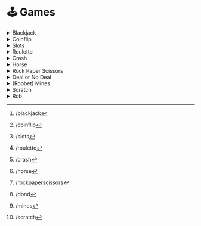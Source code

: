 # 🕹 Games

<details>

<summary>Blackjack</summary>

Usage[^1]

<img src="../../.gitbook/assets/blackjack (2).png" alt="" data-size="original">

</details>

<details>

<summary>Coinflip</summary>

Usage[^2]

<img src="../../.gitbook/assets/coinflip.png" alt="" data-size="original">

</details>

<details>

<summary>Slots</summary>

Usage[^3]

<img src="../../.gitbook/assets/slots.png" alt="" data-size="original">



**What's the Big Win?**

The Big Win is a jackpot that starts at 25,000 credits, and increases by 2,500 every time someone loses.

**How do I win it?**

To win it, you need to get all 3 of the same fruit (about a 2% chance!)\




</details>

<details>

<summary>Roulette</summary>

Usage[^4]

<img src="../../.gitbook/assets/roulette (1).png" alt="" data-size="original">

</details>

<details>

<summary>Crash</summary>

Usage[^5]

<img src="../../.gitbook/assets/crash (1).png" alt="" data-size="original">

</details>

<details>

<summary>Horse</summary>

Usage[^6]

<img src="../../.gitbook/assets/horse.png" alt="" data-size="original">

</details>

<details>

<summary>Rock Paper Scissors</summary>

Usage[^7]

<img src="../../.gitbook/assets/rockpaperscissors.png" alt="" data-size="original">

</details>

<details>

<summary>Deal or No Deal</summary>

Objective: get highest multiplier. \
Game starts with player picking their case they think the highest multiplier is in.\
They'll then choose cases to reveal.\
\
Dealer will give you an offer based on the revealed multipliers. \
\
You can either accept or decline it.\
\
If declining it, this process will repeat until only 2 cases left. From there, you can either choose to open your case or the last case remaining. Whichever case you open here, will be the multiplier you end with.&#x20;

Usage[^8]

<img src="../../.gitbook/assets/DealOrNoDeal.png" alt="" data-size="original">

</details>

<details>

<summary>(Roobet) Mines</summary>

Sorta like minesweeper.\
Objective: click spaces that aren't a bomb.\
Once you don't want to click anymore, click one of the checkmarks to end the game.

Usage[^9]

<img src="../../.gitbook/assets/mines.png" alt="" data-size="original">

</details>

<details>

<summary>Scratch</summary>

Scratch offs or scratch tickets, whatever you call them.

Usage[^10]

<img src="../../.gitbook/assets/scratch.png" alt="" data-size="original">

</details>

<details>

<summary>Rob</summary>



</details>



[^1]: /blackjack

[^2]: /coinflip

[^3]: /slots

[^4]: /roulette

[^5]: /crash

[^6]: /horse

[^7]: /rockpaperscissors

[^8]: /dond

[^9]: /mines

[^10]: /scratch
